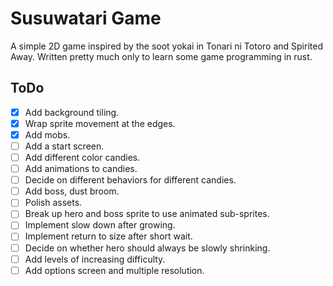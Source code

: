# Susuwatari Game
A simple 2D game inspired by the soot yokai in Tonari ni Totoro and Spirited Away. Written pretty much only to learn some game programming in rust.

## ToDo
* [X] Add background tiling.
* [X] Wrap sprite movement at the edges.
* [X] Add mobs.
* [ ] Add a start screen.
* [ ] Add different color candies.
* [ ] Add animations to candies.
* [ ] Decide on different behaviors for different candies.
* [ ] Add boss, dust broom.
* [ ] Polish assets.
* [ ] Break up hero and boss sprite to use animated sub-sprites.
* [ ] Implement slow down after growing.
* [ ] Implement return to size after short wait.
* [ ] Decide on whether hero should always be slowly shrinking.
* [ ] Add levels of increasing difficulty.
* [ ] Add options screen and multiple resolution.
